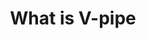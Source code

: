 ---
title: What is V-pipe
image: assets/img/ic-what-is-vpipe.svg
heading: What is V-pipe?
links:
  - subject: 
    links:
      - title: Our impact
        url: /impact
      - title: What can V-pipe do with my data?
        url: /what-is-vpipe#what-can-v-pipe-do-with-my-data
      - title: Use of V-pipe in literature
        url: /literature#use-of-v-pipe
      - title: V-pipe vs competitors
        url: /literature#v-pipe-vs-competitors
      - title: Contact us
        url: /contact
      - title: V-pipe in the community
        url:
---
